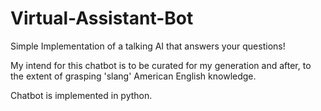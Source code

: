 # Virtual-Assistant-Bot
Simple Implementation of a talking AI that answers your questions!

My intend for this chatbot is to be curated for my generation and after, to the extent of grasping 'slang' American English knowledge.

Chatbot is implemented in python.
